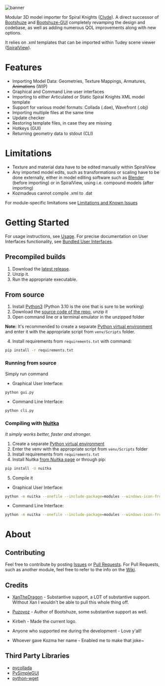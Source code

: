 ![banner](https://media.discordapp.net/attachments/955809154105217124/1087392414253203547/Kozmadeus_full_logo.png)

Modular 3D model importer for Spiral Knights ([Clyde](https://github.com/threerings/clyde)). A direct successor of [Bootshuze](https://github.com/Puzovoz/Bootshuze) and [Bootshuze-GUI](https://github.com/Crowfunder/Bootshuze-GUI) completely revamping the design and codebase, as well as adding numerous QOL improvements along with new options. 

It relies on .xml templates that can be imported within Tudey scene viewer ([SpiralView](https://github.com/lucasluqui/spiralview)). 

# Features
- Importing Model Data: Geometries, Texture Mappings, Armatures, ~~Animations~~ (WIP)
- Graphical and Command Line user interfaces
- Importing to either Articulated or Static Spiral Knights XML model template
- Support for various model formats: Collada (.dae), Wavefront (.obj) 
- Importing multiple files at the same time
- Update checker
- Restoring template files, in case they are missing
- Hotkeys (GUI)
- Returning geometry data to stdout (CLI)

# Limitations
- Texture and material data have to be edited manually within SpiralView
- Any imported model edits, such as transformations or scaling have to be done externally, either in model editing software such as [Blender](https://www.blender.org/) (before importing) or in SpiralView, using i.e. compound models (after importing)
- Kozmadeus cannot compile .xml to .dat

For module-specific limitations see [Limitations and Known Issues](https://github.com/Crowfunder/Kozmadeus/wiki/Modules#limitations-and-known-issues)

# Getting Started
For usage instructions, see [Usage](https://github.com/Crowfunder/Kozmadeus/wiki/Usage).
For precise documentation on User Interfaces functionality, see [Bundled User Interfaces](https://github.com/Crowfunder/Kozmadeus/wiki/User-Interfaces#bundled-user-interfaces).
## Precompiled builds
 1. Download the [latest release](https://github.com/Crowfunder/Kozmadeus/releases/latest).
 2. Unzip it.
 3. Run the appropriate executable.
 
 
 ## From source
 1. Install [Python3](https://www.python.org/downloads/) (Python 3.10 is the one that is sure to be working)
 2. Download the [source code of the repo](http.s://github.com/Crowfunder/Kozmadeus/archive/refs/heads/main.zip), unzip it
 3. Open command line or a terminal emulator in the unzipped folder
 
 **Note:** It's recommended to create a separate [Python virtual environment](https://docs.python.org/3/library/venv.html) and enter it with the appropriate script from `venv/Scripts` folder. 
 
 4. Install requirements from `requirements.txt` with command:
 ```bash
pip install -r requirements.txt
```

### Running from source
Simply run command
- Graphical User Interface:
```bash
python gui.py
```
- Command Line Interface:
```bash
python cli.py
```

### Compiling with [Nuitka](https://github.com/Nuitka/Nuitka)
*It simply works better, faster and stronger.*
1. Create a separate [Python virtual environment](https://docs.python.org/3/library/venv.html) 
2. Enter the venv with the appropriate script from `venv/Scripts` folder
3. Install requirements from `requirements.txt`
4. Install Nuitka [from Nuitka page](https://nuitka.net/doc/download.html) or through pip:
```bash
pip install -U nuitka
```
5. Compile it
- Graphical User Interface:
```bash
python -m nuitka --onefile --include-package=modules --windows-icon-from-ico=assets/kozmadeus.ico --enable-plugin=tk-inter --windows-disable-console --output-filename=kozmadeus-gui.exe gui.py
```
- Command Line Interface:
```bash
python -m nuitka --onefile --include-package=modules --windows-icon-from-ico=assets/kozmadeus.ico --output-filename=kozmadeus-cli.exe cli.py
```

# About
## Contributing
Feel free to contribute by posting [Issues](https://github.com/Crowfunder/Kozmadeus/issues) or [Pull Requests](https://github.com/Crowfunder/Kozmadeus/pulls). For Pull Requests, such as another module, feel free to refer to the info on the [Wiki](https://github.com/Crowfunder/Kozmadeus/wiki).

## Credits
- [XanTheDragon](https://github.com/EtiTheSpirit) - Substantive support, a LOT of substantive support. Without Xan I wouldn't be able to pull this whole thing off.

- [Puzovoz](https://github.com/Puzovoz) - Author of Bootshuze, some substantive support as well.

- Kirbeh - Made the current logo.

- Anyone who supported me during the development - Love y'all!

- Whoever gave Kozma her name - Enabled me to make that joke~

## Third Party Libraries
- [pycollada](https://github.com/pycollada/pycollada)
- [PySimpleGUI](https://github.com/PySimpleGUI/PySimpleGUI)
- [python-wget](https://github.com/steveeJ/python-wget)



